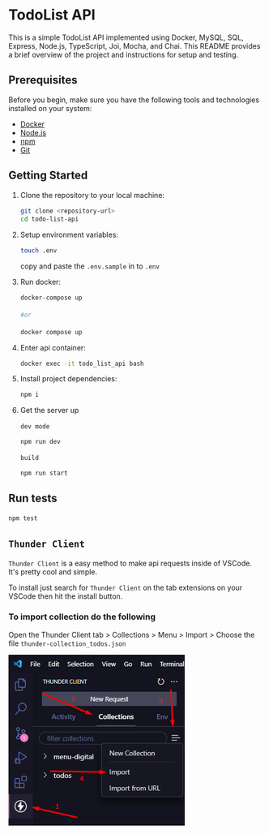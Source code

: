 # TodoList API

This is a simple TodoList API implemented using Docker, MySQL, SQL, Express, Node.js, TypeScript, Joi, Mocha, and Chai. This README provides a brief overview of the project and instructions for setup and testing.

## Prerequisites

Before you begin, make sure you have the following tools and technologies installed on your system:

- [Docker](https://www.docker.com/get-started)
- [Node.js](https://nodejs.org/)
- [npm](https://www.npmjs.com/)
- [Git](https://git-scm.com/)

## Getting Started

1. Clone the repository to your local machine:

   ```bash
   git clone <repository-url>
   cd todo-list-api
   ```

1. Setup environment variables:

   ```bash
   touch .env
   ```

   copy and paste the `.env.sample` in to `.env`

1. Run docker:

   ```bash
   docker-compose up

   #or

   docker compose up
   ```

1. Enter api container:

   ```bash
   docker exec -it todo_list_api bash
   ```

1. Install project dependencies:

   ```bash
   npm i
   ```

1. Get the server up

   `dev mode`

   ```bash
   npm run dev
   ```

   `build`

   ```bash
   npm run start
   ```

## Run tests

```bash
npm test
```

## `Thunder Client`

`Thunder Client` is a easy method to make api requests inside of VSCode. It's pretty cool and simple.

To install just search for `Thunder Client` on the tab extensions on your VSCode then hit the install button.

### To import collection do the following

Open the Thunder Client tab > Collections > Menu > Import > Choose the file `thunder-collection_todos.json`

![Import collection](/imgs/thunder-collection-install.png)
